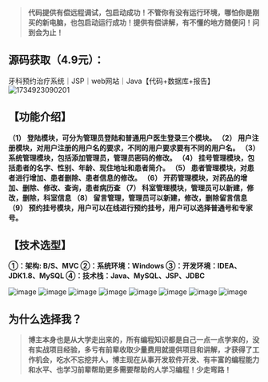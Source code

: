 
> **代码提供有偿远程调试，包启动成功！不管你有没有运行环境，哪怕你是刚买的新电脑，也包启动运行成功！提供有偿讲解，有不懂的地方随便问！问到会为止！**
## 源码获取（4.9元）：
牙科预约治疗系统｜JSP｜web网站｜Java【代码+数据库+报告】
![1734923090201](https://github.com/user-attachments/assets/e3f306ab-624c-4fce-920b-fc1eccfd8de5)
## 【功能介绍】
**（1） 登陆模块，可分为管理员登陆和普通用户医生登录三个模块。
（2） 用户注册模块，对用户注册的用户名的要求，不同的用户要求要有不同的用户名。
（3） 系统管理模块，包括添加管理员，管理员密码的修改。
（4） 挂号管理模块，包括患者的名字、性别、年龄、现住地址和患者简介。
（5） 患者管理模块，对患者进行增加、患者删除、患者信息的修改。
（6） 开药管理模块，对药品的增加、删除、修改、查询，患者病历查
（7） 科室管理模块，管理员可以新建，修改，删除，科室信息
（8） 留言管理，管理员可以新建，修改，删除留言信息
（9） 预约挂号模块，用户可以在线进行预约挂号，用户可以选择普通号和专家号。**
## 【技术选型】
**①：架构: B/S、MVC
②：系统环境：Windows
③：开发环境：IDEA、JDK1.8、MySQL
④：技术栈：Java、MySQL、JSP、JDBC**

![image](https://github.com/user-attachments/assets/b3ddd332-4376-4207-8e43-e1aa538e6ed5)
![image](https://github.com/user-attachments/assets/fd880ff2-5547-45f6-8a47-ddaf4d1006b2)
![image](https://github.com/user-attachments/assets/f157bc62-f4a5-4fa0-a7d0-d094b4d21cdb)
![image](https://github.com/user-attachments/assets/605e0a94-0e4a-4260-9186-b538ed93f6d0)
![image](https://github.com/user-attachments/assets/35e4c701-0a29-4ebe-a706-aa53a276d8fd)
![image](https://github.com/user-attachments/assets/b7b56a00-4563-4a49-a941-3b308f2ec20a)
![image](https://github.com/user-attachments/assets/eee55818-8f08-445f-ac69-634cb7e83cb4)
![image](https://github.com/user-attachments/assets/8519fd9f-9e9f-4f47-8650-a7fbe617540a)

## 为什么选择我？

> **博主本身也是从大学走出来的，所有编程知识都是自己一点一点学来的，没有实战项目经验，多亏有前辈收取少量费用就提供项目和讲解，才获得了工作机会，吃水不忘挖井人，博主现在从事开发软件开发、有丰富的编程能力和水平、也学习前辈帮助更多需要帮助的人学习编程！少走弯路！**


